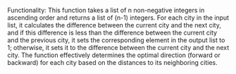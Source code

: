 Functionality: This function takes a list of n non-negative integers in ascending order and returns a list of (n-1) integers. For each city in the input list, it calculates the difference between the current city and the next city, and if this difference is less than the difference between the current city and the previous city, it sets the corresponding element in the output list to 1; otherwise, it sets it to the difference between the current city and the next city. The function effectively determines the optimal direction (forward or backward) for each city based on the distances to its neighboring cities.